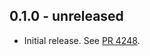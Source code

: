 ## 0.1.0 - unreleased

- Initial release.
  See [PR 4248].

[PR 4248]: https://github.com/libp2p/rust-libp2p/pull/4248
